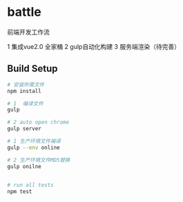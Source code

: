 # battle

前端开发工作流

1 集成vue2.0 全家桶
2 gulp自动化构建
3 服务端渲染（待完善）

## Build Setup
``` bash
# 安装所需文件
npm install

# 1  编译文件
gulp

# 2 auto open chrome
gulp server

# 1 生产环境文件编译
gulp --env online

# 2 生产环境文件MD5替换
gulp onilne
 

# run all tests
npm test
```
